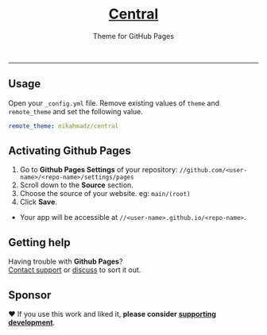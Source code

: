 &nbsp;

<h1 align="center"><a href="https://nikahmadz.github.io/central">Central</a></h1>
<p align="center">Theme for GitHub Pages</p>

&nbsp;

***

## Usage

Open your `_config.yml` file. Remove existing values of `theme` and `remote_theme` and set the following value.

```yml
remote_theme: nikahmadz/central
```

## Activating Github Pages

1. Go to **Github Pages Settings** of your repository:
    `//github.com/<user-name>/<repo-name>/settings/pages`
2. Scroll down to the **Source** section.
3. Choose the source of your website. eg: `main/(root)`
4. Click **Save**.

- Your app will be accessible at `//<user-name>.github.io/<repo-name>`.


## Getting help

Having trouble with **Github Pages**?  
[Contact support](https://support.github.com/contact) or [discuss][] to sort it out.

[discuss]: https://github.com/nikahmadz/central/discussions "Lets discuss about this project"

## Sponsor

❤️ If you use this work and liked it, **please consider [supporting development][pay]**.

[pay]: https://nikahmadz.github.io/#!pay "See payment options"
